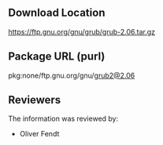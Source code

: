 ## Download Location

https://ftp.gnu.org/gnu/grub/grub-2.06.tar.gz

## Package URL (purl)

pkg:none/ftp.gnu.org/gnu/grub2@2.06

## Reviewers

The information was reviewed by:

* Oliver Fendt

